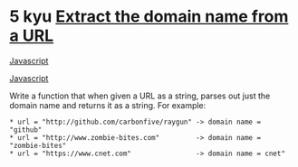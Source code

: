 # 5 kyu [Extract the domain name from a URL](https://www.codewars.com/kata/514a024011ea4fb54200004b)

<!-- START LANGUAGE_LINKS -->

[Javascript](./javascript.js)

[Javascript](./javascript1.js)

<!-- END LANGUAGE_LINKS -->

Write a function that when given a URL as a string, parses out just the domain name and returns it as a string. For example:
```
* url = "http://github.com/carbonfive/raygun" -> domain name = "github"
* url = "http://www.zombie-bites.com"         -> domain name = "zombie-bites"
* url = "https://www.cnet.com"                -> domain name = cnet"
```